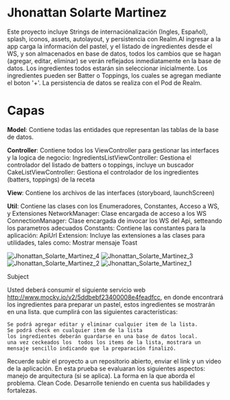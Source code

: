 # Jhonattan Solarte Martinez

Este proyecto incluye Strings de internaciónalización (Ingles, Español), splash, iconos, assets, autolayout, y persistencia con Realm.Al ingresar a la app carga la información del pastel, y el listado de ingredientes desde el WS, y son almacenados  en base de datos, todos los cambios que se hagan (agregar, editar, eliminar) se verán reflejados inmediatamente en la base de datos.
Los ingredientes todos estarán sin seleccionar inicialmente. 
Los ingredientes pueden ser Batter o Toppings, los cuales se agregan mediante el boton '+'. 
La persistencia de datos se realiza con el Pod de Realm.


# Capas
**Model**: Contiene todas las entidades que representan las tablas de la base de datos.

**Controller**: Contiene todos los ViewController para gestionar las interfaces y la logica de negocio:
    IngredientsListViewController: Gestiona el controlador del listado de batters o toppings, incluye un buscador
    CakeListViewController: Gestiona el controlador de los ingredientes (batters, toppings) de la receta
    
**View**: Contiene los archivos de las interfaces (storyboard, launchScreen)

**Util**: Contiene las clases con los Enumeradores, Constantes, Acceso a WS, y Extensiones
    NetworkManager: Clase encargada de acceso a los WS
    ConnectionManager: Clase encargada de invocar los WS del Api, setteando los parametros adecuados
    Constants: Contiene las constantes para la aplicación: ApiUrl
    Extension: Incluye las extensiones a las clases para utilidades, tales como:
                     Mostrar mensaje Toast



![Jhonattan_Solarte_Martinez_4](https://user-images.githubusercontent.com/8276103/72776132-0bcdbd80-3bdf-11ea-8f7a-1b0b124c1397.gif)
![Jhonattan_Solarte_Martinez_3](https://user-images.githubusercontent.com/8276103/72776134-0bcdbd80-3bdf-11ea-9031-3a9218f8a36a.gif)
![Jhonattan_Solarte_Martinez_2](https://user-images.githubusercontent.com/8276103/72776135-0bcdbd80-3bdf-11ea-99cc-c49d3e73b3bd.gif)
![Jhonattan_Solarte_Martinez_1](https://user-images.githubusercontent.com/8276103/72776136-0bcdbd80-3bdf-11ea-9f38-178133aec0ad.gif)



Subject

 Usted deberá  consumir el siguiente servicio web http://www.mocky.io/v2/5ddbebf23400008e4feadfcc, en donde encontrará los ingredientes para preparar un pastel, estos ingredientes se mostrarán en una lista. que cumplirá  con las siguientes características:

    Se podrá agregar editar y eliminar cualquier item de la lista.
    Se podrá check en cualquier item de la lista
    los ingredientes deberán guardarse en una base de datos local.
    una vez ceckeados los  todos los items de la lista, mostrara un mensaje sencillo indicando que la preparación finalizó.

Recuerde subir el proyecto a un repositorio abierto, enviar el link y un video de la aplicación.
En esta prueba se evaluaran los siguientes aspectos:
    manejo de arquitectura (si se aplica).
    La forma en la que aborda el problema.
    Clean Code.
Desarrolle teniendo en cuenta sus habilidades y fortalezas.
